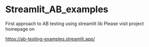 # Streamlit_AB_examples
First approach to AB testing using streamlit lib
Please visit project homepage on

https://ab-testing-examples.streamlit.app/